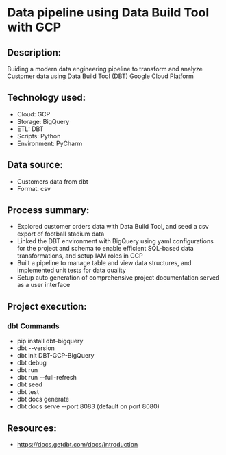 # Data pipeline using Data Build Tool with GCP

## Description: 
Buiding a modern data engineering pipeline to transform and analyze Customer data using Data Build Tool (DBT) Google Cloud Platform

## Technology used:
- Cloud: GCP
- Storage: BigQuery
- ETL: DBT
- Scripts: Python
- Environment: PyCharm

 ## Data source: 
- Customers data from dbt
- Format: csv
  
## Process summary:
- Explored customer orders data with Data Build Tool, and seed a csv export of football stadium data
- Linked the DBT environment with BigQuery using yaml configurations for the project and schema to enable efficient SQL-based data transformations, and setup IAM roles in GCP
- Built a pipeline to manage table and view data structures, and implemented unit tests for data quality
- Setup auto generation of comprehensive project documentation served as a user interface

## Project execution:

### dbt Commands
- pip install dbt-bigquery
- dbt --version
- dbt init DBT-GCP-BigQuery
- dbt debug
- dbt run
- dbt run --full-refresh
- dbt seed
- dbt test
- dbt docs generate
- dbt docs serve --port 8083 (default on port 8080)


## Resources:
- https://docs.getdbt.com/docs/introduction   
    
